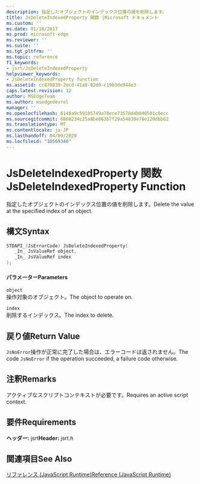 ```yaml
---
description: 指定したオブジェクトのインデックス位置の値を削除します。
title: JsDeleteIndexedProperty 関数 |Microsoft ドキュメント
ms.custom: ''
ms.date: 01/18/2017
ms.prod: microsoft-edge
ms.reviewer: ''
ms.suite: ''
ms.tgt_pltfrm: ''
ms.topic: reference
f1_keywords:
- jsrt/JsDeleteIndexedProperty
helpviewer_keywords:
- JsDeleteIndexedProperty function
ms.assetid: cc876839-2ecd-41a8-82d0-c19b3de944e3
caps.latest.revision: 12
author: MSEdgeTeam
ms.author: msedgedevrel
manager: ''
ms.openlocfilehash: 6148a9c59105749a78ece73578d4b840501c6ecc
ms.sourcegitcommit: 6860234c25a8be863b7f29a54838e78e120dbb62
ms.translationtype: MT
ms.contentlocale: ja-JP
ms.lasthandoff: 04/09/2020
ms.locfileid: "10569340"
---
```

# <span data-ttu-id="4b0e6-103">JsDeleteIndexedProperty 関数</span><span class="sxs-lookup"><span data-stu-id="4b0e6-103">JsDeleteIndexedProperty Function</span></span>
<span data-ttu-id="4b0e6-104">指定したオブジェクトのインデックス位置の値を削除します。</span><span class="sxs-lookup"><span data-stu-id="4b0e6-104">Delete the value at the specified index of an object.</span></span>  
  
## <span data-ttu-id="4b0e6-105">構文</span><span class="sxs-lookup"><span data-stu-id="4b0e6-105">Syntax</span></span>  
  
```cpp  
STDAPI_(JsErrorCode) JsDeleteIndexedProperty(  
   _In_ JsValueRef object,  
   _In_ JsValueRef index  
);  
```  
  
#### <span data-ttu-id="4b0e6-106">パラメーター</span><span class="sxs-lookup"><span data-stu-id="4b0e6-106">Parameters</span></span>  
 `object`  
 <span data-ttu-id="4b0e6-107">操作対象のオブジェクト。</span><span class="sxs-lookup"><span data-stu-id="4b0e6-107">The object to operate on.</span></span>  
  
 `index`  
 <span data-ttu-id="4b0e6-108">削除するインデックス。</span><span class="sxs-lookup"><span data-stu-id="4b0e6-108">The index to delete.</span></span>  
  
## <span data-ttu-id="4b0e6-109">戻り値</span><span class="sxs-lookup"><span data-stu-id="4b0e6-109">Return Value</span></span>  
 <span data-ttu-id="4b0e6-110">`JsNoError`操作が正常に完了した場合は、エラーコードは返されません。</span><span class="sxs-lookup"><span data-stu-id="4b0e6-110">The code `JsNoError` if the operation succeeded, a failure code otherwise.</span></span>  
  
## <span data-ttu-id="4b0e6-111">注釈</span><span class="sxs-lookup"><span data-stu-id="4b0e6-111">Remarks</span></span>  
 <span data-ttu-id="4b0e6-112">アクティブなスクリプトコンテキストが必要です。</span><span class="sxs-lookup"><span data-stu-id="4b0e6-112">Requires an active script context.</span></span>  
  
## <span data-ttu-id="4b0e6-113">要件</span><span class="sxs-lookup"><span data-stu-id="4b0e6-113">Requirements</span></span>  
 <span data-ttu-id="4b0e6-114">**ヘッダー:** jsrt</span><span class="sxs-lookup"><span data-stu-id="4b0e6-114">**Header:** jsrt.h</span></span>  
  
## <span data-ttu-id="4b0e6-115">関連項目</span><span class="sxs-lookup"><span data-stu-id="4b0e6-115">See Also</span></span>  
 [<span data-ttu-id="4b0e6-116">リファレンス (JavaScript Runtime)</span><span class="sxs-lookup"><span data-stu-id="4b0e6-116">Reference (JavaScript Runtime)</span></span>](../chakra-hosting/reference-javascript-runtime.md)